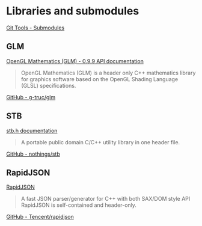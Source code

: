 # Libraries and submodules

[Git Tools - Submodules](https://git-scm.com/book/en/v2/Git-Tools-Submodules)

## GLM

[OpenGL Mathematics (GLM) - 0.9.9 API documentation](https://glm.g-truc.net/0.9.9/api/index.html)

> OpenGL Mathematics (GLM) is a header only C++ mathematics library for graphics software based on the OpenGL Shading Language (GLSL) specifications.

[GitHub - g-truc/glm](https://github.com/g-truc/glm)

## STB

[stb.h documentation](https://nothings.org/stb/stb_h.html)

> A portable public domain C/C++ utility library in one header file.

[GitHub - nothings/stb](https://github.com/nothings/stb)

## RapidJSON

[RapidJSON](https://rapidjson.org/)

> A fast JSON parser/generator for C++ with both SAX/DOM style API  
> RapidJSON is self-contained and header-only.

[GitHub - Tencent/rapidjson](https://github.com/Tencent/rapidjson)
